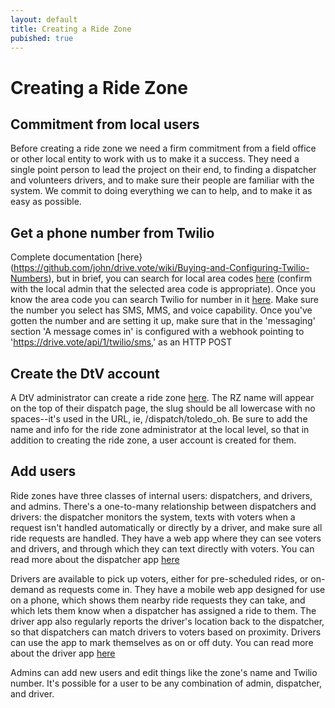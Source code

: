 ```yaml
---
layout: default
title: Creating a Ride Zone
pubished: true
---
```


# Creating a Ride Zone

## Commitment from local users
Before creating a ride zone we need a firm commitment from a field office or other local entity to work with us to make it a success. They need a single point person to lead the project on their end, to finding a dispatcher and volunteers drivers, and to make sure their people are familiar with the system. We commit to doing everything we can to help, and to make it as easy as possible.

## Get a phone number from Twilio
Complete documentation [here}(https://github.com/john/drive.vote/wiki/Buying-and-Configuring-Twilio-Numbers), but in brief, you can search for local area codes [here](http://www.allareacodes.com/area-code-lookup/) (confirm with the local admin that the selected area code is appropriate). Once you know the area code you can search Twilio for number in it [here](https://www.twilio.com/console/phone-numbers/search). Make sure the number you select has SMS, MMS, and voice capability. Once you've gotten the number and are setting it up, make sure that in the 'messaging' section 'A message comes in' is configured with a webhook pointing to 'https://drive.vote/api/1/twilio/sms,' as an HTTP POST

## Create the DtV account
A DtV administrator can create a ride zone [here](https://drive.vote/admin/ride_zones). The RZ name will appear on the top of their dispatch page, the slug should be all lowercase with no spaces--it's used in the URL, ie, /dispatch/toledo_oh. Be sure to add the name and info for the ride zone administrator at the local level, so that in addition to creating the ride zone, a user account is created for them.

## Add users
Ride zones have three classes of internal users: dispatchers, and drivers, and admins. There's a one-to-many relationship between dispatchers and drivers: the dispatcher monitors the system, texts with voters when a request isn't handled automatically or directly by a driver, and make sure all ride requests are handled. They have a web app where they can see voters and drivers, and through which they can text directly with voters. You can read more about the dispatcher app [here](Using-the-Dispatcher-App)

Drivers are available to pick up voters, either for pre-scheduled rides, or on-demand as requests come in. They have a mobile web app designed for use on a phone, which shows them nearby ride requests they can take, and which lets them know when a dispatcher has assigned a ride to them. The driver app also regularly reports the driver's location back to the dispatcher, so that dispatchers can match drivers to voters based on proximity. Drivers can use the app to mark themselves as on or off duty. You can read more about the driver app [here](Using-the-Driver-App)

Admins can add new users and edit things like the zone's name and Twilio number. It's possible for a user to be any combination of admin, dispatcher, and driver.